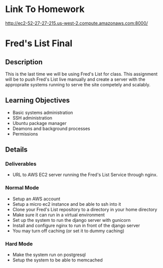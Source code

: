 # Link To Homework
http://ec2-52-27-27-215.us-west-2.compute.amazonaws.com:8000/


# Fred's List Final

## Description
This is the last time we will be using Fred's List for class.  This assignment will be to push Fred's List live manually and create a server
with the appropraite systems running to serve the site competely and scalably.

## Learning Objectives
* Basic systems administration
* SSH administration
* Ubuntu package manager
* Deamons and background processes
* Permissions

## Details

### Deliverables
* URL to AWS EC2 server running the Fred's List Service through nginx.

### Normal Mode
* Setup an AWS account
* Setup a micro ec2 instance and be able to ssh into it
* Clone your Fred's List repository to a directory in your home directory
* Make sure it can run in a virtual environment
* Set up the system to run the django server with gunicorn
* Install and configure nginx to run in front of the django server
* You may turn off caching (or set it to dummy caching)

### Hard Mode
* Make the system run on postgresql
* Setup the system to be able to memcached

